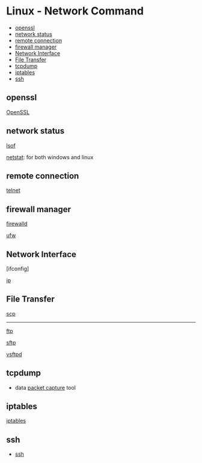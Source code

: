# Linux - Network Command

* [openssl](#openssl)
* [network status](#network-status)
* [remote connection](#remote-connection)
* [firewall manager](#firewall-manager)
* [Network Interface](#network-interface)
* [File Transfer](#file-transfer)
* [tcpdump](#tcpdump)
* [iptables](#iptables)
* [ssh](#ssh)

## openssl

[OpenSSL](linux-openssl.md)

## network status

[lsof](linux-lsof.md)

[netstat](linux-netstat.md): for both windows and linux

## remote connection

[telnet](linux-telnet.md)

## firewall manager

[firewalld](linux-firewalld.md)

[ufw](linux-ufw.md)

## Network Interface

[ifconfig]

[ip](linux-command-ip.md)

## File Transfer

[scp](linux-scp.md)


---

[ftp](linux-ftp.md)

[sftp](linux-sftp.md)

[vsftpd](linux-vsftpd.md)

## tcpdump

- data [packet capture]() tool

## iptables

[iptables](linux-iptables.md)

## ssh

- [ssh](linux-ssh.md)
